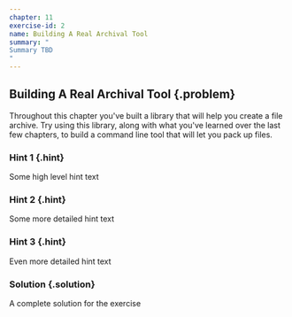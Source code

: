 ```yaml
---
chapter: 11
exercise-id: 2
name: Building A Real Archival Tool
summary: "
Summary TBD
"
---
```


## Building A Real Archival Tool {.problem}

Throughout this chapter you've built a library that will help you create a file
archive. Try using this library, along with what you've learned over the last
few chapters, to build a command line tool that will let you pack up files.

### Hint 1 {.hint}

Some high level hint text

### Hint 2 {.hint}

Some more detailed hint text

### Hint 3 {.hint}

Even more detailed hint text

### Solution {.solution}

A complete solution for the exercise

